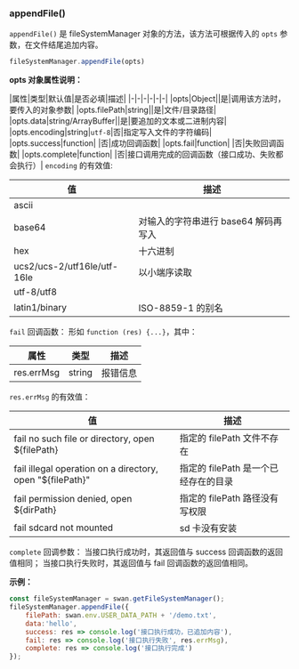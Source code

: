 ### appendFile()

`appendFile()` 是 fileSystemManager 对象的方法，该方法可根据传入的 `opts` 参数，在文件结尾追加内容。

```js
fileSystemManager.appendFile(opts)
```
**opts 对象属性说明：**

|属性|类型|默认值|是否必填|描述|
|-|-|-|-|-|-|
|opts|Object||是|调用该方法时，要传入的对象参数|
|opts.filePath|string||是|文件/目录路径|
|opts.data|string/ArrayBuffer||是|要追加的文本或二进制内容|
|opts.encoding|string|`utf-8`|否|指定写入文件的字符编码|
|opts.success|function| |否|成功回调函数|
|opts.fail|function| |否|失败回调函数|
|opts.complete|function| |否|接口调用完成的回调函数（接口成功、失败都会执行）|
`encoding` 的有效值:

|值|描述|
|-|-|
|ascii| |
|base64|对输入的字符串进行 base64 解码再写入|
|hex|十六进制|
|ucs2/ucs-2/utf16le/utf-16le|以小端序读取|
|utf-8/utf8||
|latin1/binary|ISO-8859-1 的别名|

`fail` 回调函数：
形如 `function (res) {...}`，其中：

|属性|类型|描述|
|-|-|-|
|res.errMsg|string|报错信息 |


`res.errMsg` 的有效值：

| 值                                     | 描述
|-|-|
|fail no such file or directory, open ${filePath}|指定的 filePath 文件不存在
| fail illegal operation on a directory, open "${filePath}"| 指定的 filePath 是一个已经存在的目录
|fail permission denied, open ${dirPath}|指定的 filePath 路径没有写权限
|fail sdcard not mounted|sd 卡没有安装

`complete` 回调参数：
当接口执行成功时，其返回值与 success 回调函数的返回值相同；
当接口执行失败时，其返回值与 fail 回调函数的返回值相同。

**示例：**

```js
const fileSystemManager = swan.getFileSystemManager();
fileSystemManager.appendFile({
    filePath: swan.env.USER_DATA_PATH + '/demo.txt',
    data:'hello',
    success: res => console.log('接口执行成功，已追加内容'),
    fail: res => console.log('接口执行失败', res.errMsg),
    complete: res => console.log('接口执行完成')
});
```